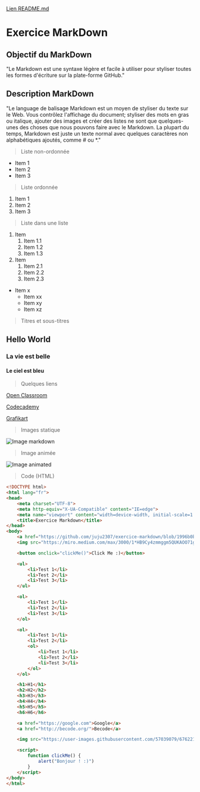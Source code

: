 
[Lien README.md](https://github.com/juju2307/exercice-markdown/blob/1996b0b89f52d5cfae1e0929f363b274181d64fe/README.md)

# Exercice MarkDown

## Objectif du MarkDown

"Le Markdown est une syntaxe légère et facile à utiliser pour styliser toutes les formes d'écriture sur la plate-forme GitHub."

## Description MarkDown

"Le language de balisage Markdown est un moyen de styliser du texte sur le Web. 
Vous contrôlez l'affichage du document; styliser des mots en
gras ou italique, ajouter des images et créer des listes ne sont que quelques-unes des choses que nous pouvons faire avec le Markdown. 
La plupart du temps,
Markdown est juste un texte normal avec quelques caractères non alphabétiques ajoutés, comme # ou *."

> Liste non-ordonnée

* Item 1
* Item 2
* Item 3

> Liste ordonnée

1. Item 1
2. Item 2
3. Item 3

> Liste dans une liste

1. Item
    1. Item 1.1 
    1. Item 1.2
    1. Item 1.3
1. Item
    1. Item 2.1
    2. Item 2.2
    3. Item 2.3
* Item x
    * Item xx
    * Item xy
    * Item xz

> Titres et sous-titres

## Hello World
### La vie est belle
#### Le ciel est bleu

> Quelques liens

[Open Classroom](https://openclassrooms.com/fr/)

[Codecademy](https://www.codecademy.com/)

[Grafikart](https://grafikart.fr/)

> Images statique

![Image markdown](https://miro.medium.com/max/3000/1*HB9Cy4zmmggm5QUKAOO71g.png)

> Image animée

![Image animated](https://user-images.githubusercontent.com/57039079/67622173-2b835e80-f807-11e9-821d-bfbb688bc329.gif)

> Code (HTML)

```html
<!DOCTYPE html>
<html lang="fr">
<head>
    <meta charset="UTF-8">
    <meta http-equiv="X-UA-Compatible" content="IE=edge">
    <meta name="viewport" content="width=device-width, initial-scale=1.0">
    <title>Exercice Markdown</title>
</head>
<body>
    <a href="https://github.com/juju2307/exercice-markdown/blob/1996b0b89f52d5cfae1e0929f363b274181d64fe/README.md">https://github.com/juju2307/exercice-markdown/blob/1996b0b89f52d5cfae1e0929f363b274181d64fe/README.md</a>
    <img src="https://miro.medium.com/max/3000/1*HB9Cy4zmmggm5QUKAOO71g.png" alt="Image markdown">

    <button onclick="clickMe()">Click Me :)</button>

    <ul>
        <li>Test 1</li>
        <li>Test 2</li>
        <li>Test 3</li>
    </ul>

    <ol>
        <li>Test 1</li>
        <li>Test 2</li>
        <li>Test 3</li>
    </ol>

    <ol>
        <li>Test 1</li>
        <li>Test 2</li>
        <ol>
            <li>Test 1</li>
            <li>Test 2</li>
            <li>Test 3</li>
        </ol>
    </ol>

    <h1>H1</h1>
    <h2>H2</h2>
    <h3>H3</h3>
    <h4>H4</h4>
    <h5>H5</h5>
    <h6>H6</h6>

    <a href="https://google.com">Google</a>
    <a href="http://becode.org/">Becode</a>

    <img src="https://user-images.githubusercontent.com/57039079/67622173-2b835e80-f807-11e9-821d-bfbb688bc329.gif" alt="Image markdown">

    <script>
        function clickMe() {
            alert("Bonjour ! :)")
        }
    </script>
</body>
</html>

